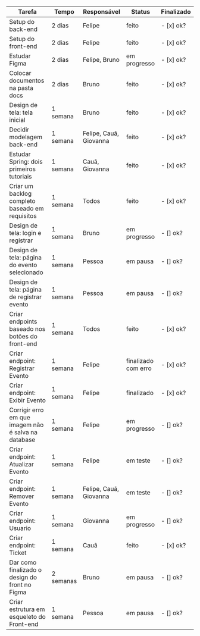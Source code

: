 | Tarefa           | Tempo | Responsável   |  Status | Finalizado | 
|----------------|---------------|---------------|----------------|-----------|
| Setup do back-end | 2 dias  | Felipe | feito | - [x] ok?
| Setup do front-end | 2 dias  | Felipe  | feito | - [x] ok?
| Estudar Figma  | 2 dias  | Felipe, Bruno | em progresso | - [x] ok?
| Colocar documentos na pasta docs | 2 dias  | Bruno  | feito | - [x] ok?
| Design de tela: tela inicial | 1 semana  | Bruno | feito | - [x] ok?
| Decidir modelagem back-end | 1 semana  | Felipe, Cauã, Giovanna | feito | - [x] ok?
| Estudar Spring: dois primeiros tutoriais | 1 semana | Cauã, Giovanna | feito | - [x] ok?
| Criar um backlog completo baseado em requisitos | 1 semana | Todos | feito | - [x] ok?
| Design de tela: login e registrar | 1 semana | Bruno | em progresso | - [] ok?
| Design de tela: página do evento selecionado | 1 semana | Pessoa | em pausa | - [] ok?
| Design de tela: página de registrar evento | 1 semana | Pessoa | em pausa | - [] ok?
| Criar endpoints baseado nos botões do front-end | 1 semana | Todos | feito | - [x] ok?
| Criar endpoint: Registrar Evento | 1 semana | Felipe| finalizado com erro | - [x] ok?
| Criar endpoint: Exibir Evento | 1 semana | Felipe| finalizado | - [x] ok?
| Corrigir erro em que imagem não é salva na database | 1 semana | Felipe | em progresso | - [] ok?
| Criar endpoint: Atualizar Evento | 1 semana | Felipe| em teste | - [] ok?
| Criar endpoint: Remover Evento | 1 semana | Felipe, Cauã, Giovanna | em teste | - [] ok?
| Criar endpoint: Usuario | 1 semana | Giovanna | em progresso | - [] ok?
| Criar endpoint: Ticket | 1 semana | Cauã | feito | - [x] ok?
| Dar como finalizado o design do front no Figma | 2 semanas | Bruno | em pausa | - [] ok?
| Criar estrutura em esqueleto do Front-end | 1 semana | Pessoa | em pausa | - [] ok?
